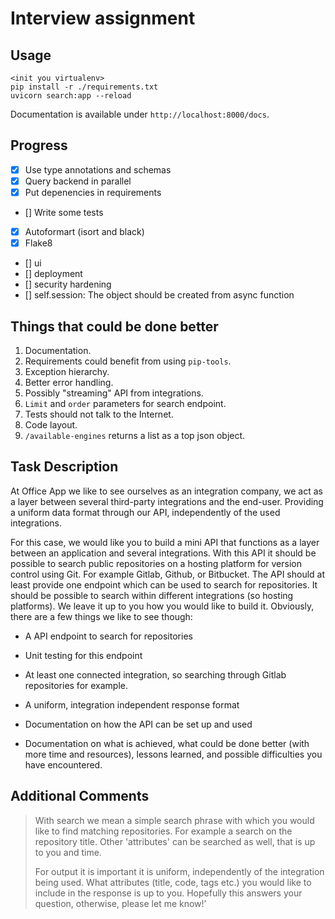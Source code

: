 # Interview assignment

## Usage

```
<init you virtualenv>
pip install -r ./requirements.txt
uvicorn search:app --reload
```

Documentation is available under `http://localhost:8000/docs`.


## Progress

- [x] Use type annotations and schemas
- [x] Query backend in parallel
- [x] Put depenencies in requirements
- [] Write some tests
- [x] Autoformart (isort and black)
- [x] Flake8
- [] ui
- [] deployment
- [] security hardening
- [] self.session: The object should be created from async function


## Things that could be done better

1. Documentation.
1. Requirements could benefit from using `pip-tools`.
1. Exception hierarchy.
1. Better error handling.
1. Possibly "streaming" API from integrations.
1. `Limit` and `order` parameters for search endpoint.
1. Tests should not talk to the Internet.
1. Code layout.
1. `/available-engines` returns a list as a top json object.

## Task Description

At Office App we like to see ourselves as an integration company, we act as a layer between several third-party integrations and the end-user. Providing a uniform data format through our API, independently of the used integrations.

For this case, we would like you to build a mini API that functions as a layer between an application and several integrations. With this API it should be possible to search public repositories on a hosting platform for version control using Git. For example Gitlab, Github, or Bitbucket. The API should at least provide one endpoint which can be used to search for repositories. It should be possible to search within different integrations (so hosting platforms).
We leave it up to you how you would like to build it. Obviously, there are a few things we like to see though:


- A API endpoint to search for repositories

- Unit testing for this endpoint

- At least one connected integration, so searching through Gitlab repositories for example.

- A uniform, integration independent response format

- Documentation on how the API can be set up and used

- Documentation on what is achieved, what could be done better (with more time and resources), lessons learned, and possible difficulties you have encountered.

## Additional Comments

> With search we mean a simple search phrase with which you would like to find matching repositories. For example a search on the repository title. Other 'attributes' can be searched as well, that is up to you and time.
>
> For output it is important it is uniform, independently of the integration being used. What attributes (title, code, tags etc.) you would like to include in the response is up to you. Hopefully this answers your question, otherwise, please let me know!’
